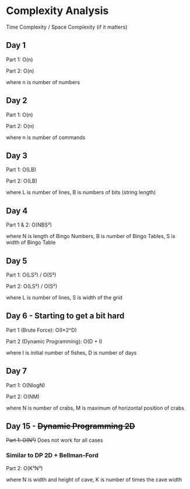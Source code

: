 # Complexity Analysis

Time Complexity / Space Complexity (if it matters)

## Day 1

Part 1: O(n)

Part 2: O(n)

where n is number of numbers

## Day 2

Part 1: O(n)

Part 2: O(n)

where n is number of commands

## Day 3

Part 1: O(LB)

Part 2: O(LB)

where L is number of lines, B is numbers of bits (string length)

## Day 4

Part 1 & 2: O(NBS²)

where N is length of Bingo Numbers, B is number of Bingo Tables, S is width of Bingo Table

## Day 5

Part 1: O(LS²) / O(S²)

Part 2: O(LS²) / O(S²)

where L is number of lines, S is width of the grid

## Day 6 - Starting to get a bit hard

Part 1 (Brute Force): O(I\*2^D)

Part 2 (Dynamic Programming): O(D + I)

where I is initial number of fishes, D is number of days

## Day 7

Part 1: O(NlogN)

Part 2: O(NM)

where N is number of crabs, M is maximum of horizontal position of crabs

## Day 15 - ~~Dynamic Programming 2D~~

~~Part 1: O(N²)~~ Does not work for all cases

### Similar to DP 2D + Bellman-Ford

Part 2: O(K³N³)

where N is width and height of cave, K is number of times the cave width
